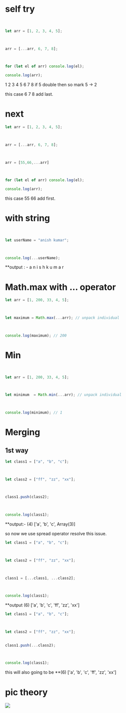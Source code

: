 



# self try

```js
  

let arr = [1, 2, 3, 4, 5];

  

arr = [...arr, 6, 7, 8];

  

for (let el of arr) console.log(el);

console.log(arr);
```

1 2 3 4 5 6 7 8   if 5 double then so mark 5 -> 2

this case 6 7 8 add last.

# next 

```js
let arr = [1, 2, 3, 4, 5];

  

arr = [...arr, 6, 7, 8];

  

arr = [55,66,...arr]

  

for (let el of arr) console.log(el);

console.log(arr);
```

this case 55 66 add first. 



# with string

```js
  

let userName = "anish kumar";

  

console.log(...userName);
```
**output : - a n i s h   k u m a r



# Math.max with ... operator 

```js
let arr = [1, 200, 33, 4, 5];

  

let maximum = Math.max(...arr); // unpack individual

  

console.log(maximum); // 200
```

# Min

```js
  

let arr = [1, 200, 33, 4, 5];

  

let minimum  = Math.min(...arr); // unpack individual

  

console.log(minimum); // 1
```




# Merging

 ## 1st way 

```js
let class1 = ["a", "b", "c"];

  

let class2 = ["ff", "zz", "xx"];

  

class1.push(class2);

  

console.log(class1);
```
**output:- (4) ['a', 'b', 'c', Array(3)]


so now we use spread operator resolve this issue.


```js
let class1 = ["a", "b", "c"];

  

let class2 = ["ff", "zz", "xx"];

  

class1 = [...class1, ...class2];

  

console.log(class1);
```

**output (6) ['a', 'b', 'c', 'ff', 'zz', 'xx']


```js
let class1 = ["a", "b", "c"];

  

let class2 = ["ff", "zz", "xx"];

  
class1.push(...class2);

  

console.log(class1);
```


this will also going to be  **(6) ['a', 'b', 'c', 'ff', 'zz', 'xx']







# pic theory
![](https://i.imgur.com/2moWUX1.png)
